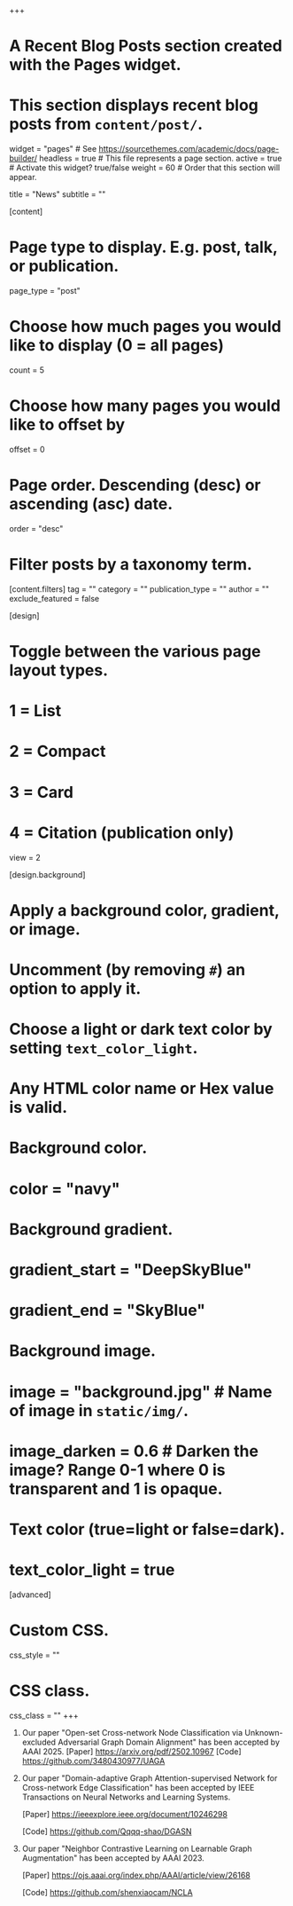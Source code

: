 +++
# A Recent Blog Posts section created with the Pages widget.
# This section displays recent blog posts from `content/post/`.

widget = "pages"  # See https://sourcethemes.com/academic/docs/page-builder/
headless = true  # This file represents a page section.
active = true  # Activate this widget? true/false
weight = 60  # Order that this section will appear.

title = "News"
subtitle = ""

[content]
  # Page type to display. E.g. post, talk, or publication.
  page_type = "post"
  
  # Choose how much pages you would like to display (0 = all pages)
  count = 5
  
  # Choose how many pages you would like to offset by
  offset = 0

  # Page order. Descending (desc) or ascending (asc) date.
  order = "desc"

  # Filter posts by a taxonomy term.
  [content.filters]
    tag = ""
    category = ""
    publication_type = ""
    author = ""
    exclude_featured = false
  
[design]
  # Toggle between the various page layout types.
  #   1 = List
  #   2 = Compact
  #   3 = Card
  #   4 = Citation (publication only)
  view = 2
  
[design.background]
  # Apply a background color, gradient, or image.
  #   Uncomment (by removing `#`) an option to apply it.
  #   Choose a light or dark text color by setting `text_color_light`.
  #   Any HTML color name or Hex value is valid.
  
  # Background color.
  # color = "navy"
  
  # Background gradient.
  # gradient_start = "DeepSkyBlue"
  # gradient_end = "SkyBlue"
  
  # Background image.
  # image = "background.jpg"  # Name of image in `static/img/`.
  # image_darken = 0.6  # Darken the image? Range 0-1 where 0 is transparent and 1 is opaque.

  # Text color (true=light or false=dark).
  # text_color_light = true  
  
[advanced]
 # Custom CSS. 
 css_style = ""
 
 # CSS class.
 css_class = ""
+++
1. Our paper "Open-set Cross-network Node Classification via Unknown-excluded Adversarial Graph Domain Alignment" has been accepted by AAAI 2025.
   [Paper] https://arxiv.org/pdf/2502.10967
   [Code]  https://github.com/3480430977/UAGA
   
2. Our paper "Domain-adaptive Graph Attention-supervised Network for Cross-network Edge Classification" has been accepted by IEEE Transactions on Neural Networks and Learning Systems.

   [Paper] https://ieeexplore.ieee.org/document/10246298
   
   [Code] https://github.com/Qqqq-shao/DGASN

3. Our paper "Neighbor Contrastive Learning on Learnable Graph Augmentation" has been accepted by AAAI 2023.

   [Paper] https://ojs.aaai.org/index.php/AAAI/article/view/26168
   
   [Code] https://github.com/shenxiaocam/NCLA  

   


